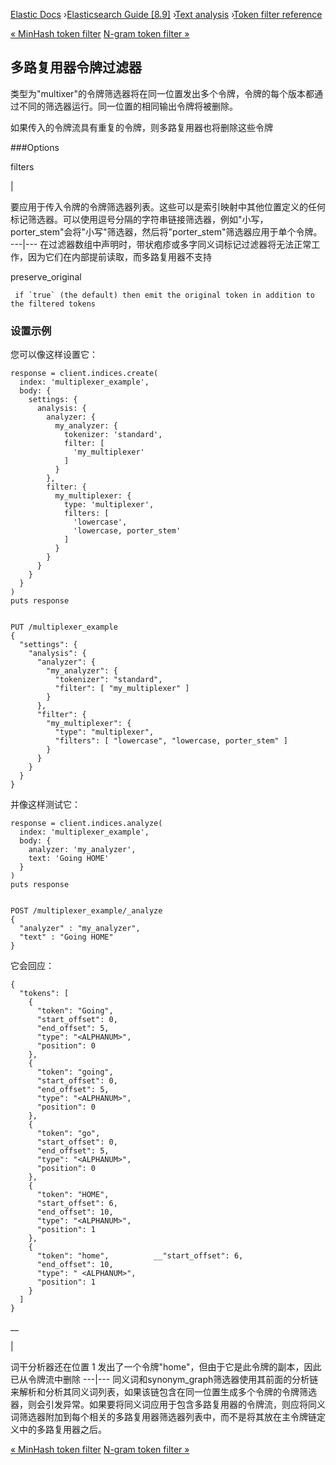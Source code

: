 

[Elastic Docs](/guide/) ›[Elasticsearch Guide [8.9]](index.md) ›[Text
analysis](analysis.md) ›[Token filter reference](analysis-tokenfilters.md)

[« MinHash token filter](analysis-minhash-tokenfilter.md) [N-gram token
filter »](analysis-ngram-tokenfilter.md)

## 多路复用器令牌过滤器

类型为"multixer"的令牌筛选器将在同一位置发出多个令牌，令牌的每个版本都通过不同的筛选器运行。同一位置的相同输出令牌将被删除。

如果传入的令牌流具有重复的令牌，则多路复用器也将删除这些令牌

###Options

filters

|

要应用于传入令牌的令牌筛选器列表。这些可以是索引映射中其他位置定义的任何标记筛选器。可以使用逗号分隔的字符串链接筛选器，例如"小写，porter_stem"会将"小写"筛选器，然后将"porter_stem"筛选器应用于单个令牌。   ---|--- 在过滤器数组中声明时，带状疱疹或多字同义词标记过滤器将无法正常工作，因为它们在内部提前读取，而多路复用器不支持

preserve_original

     if `true` (the default) then emit the original token in addition to the filtered tokens 

### 设置示例

您可以像这样设置它：

    
    
    response = client.indices.create(
      index: 'multiplexer_example',
      body: {
        settings: {
          analysis: {
            analyzer: {
              my_analyzer: {
                tokenizer: 'standard',
                filter: [
                  'my_multiplexer'
                ]
              }
            },
            filter: {
              my_multiplexer: {
                type: 'multiplexer',
                filters: [
                  'lowercase',
                  'lowercase, porter_stem'
                ]
              }
            }
          }
        }
      }
    )
    puts response
    
    
    PUT /multiplexer_example
    {
      "settings": {
        "analysis": {
          "analyzer": {
            "my_analyzer": {
              "tokenizer": "standard",
              "filter": [ "my_multiplexer" ]
            }
          },
          "filter": {
            "my_multiplexer": {
              "type": "multiplexer",
              "filters": [ "lowercase", "lowercase, porter_stem" ]
            }
          }
        }
      }
    }

并像这样测试它：

    
    
    response = client.indices.analyze(
      index: 'multiplexer_example',
      body: {
        analyzer: 'my_analyzer',
        text: 'Going HOME'
      }
    )
    puts response
    
    
    POST /multiplexer_example/_analyze
    {
      "analyzer" : "my_analyzer",
      "text" : "Going HOME"
    }

它会回应：

    
    
    {
      "tokens": [
        {
          "token": "Going",
          "start_offset": 0,
          "end_offset": 5,
          "type": "<ALPHANUM>",
          "position": 0
        },
        {
          "token": "going",
          "start_offset": 0,
          "end_offset": 5,
          "type": "<ALPHANUM>",
          "position": 0
        },
        {
          "token": "go",
          "start_offset": 0,
          "end_offset": 5,
          "type": "<ALPHANUM>",
          "position": 0
        },
        {
          "token": "HOME",
          "start_offset": 6,
          "end_offset": 10,
          "type": "<ALPHANUM>",
          "position": 1
        },
        {
          "token": "home",          __"start_offset": 6,
          "end_offset": 10,
          "type": " <ALPHANUM>",
          "position": 1
        }
      ]
    }

__

|

词干分析器还在位置 1 发出了一个令牌"home"，但由于它是此令牌的副本，因此已从令牌流中删除 ---|--- 同义词和synonym_graph筛选器使用其前面的分析链来解析和分析其同义词列表，如果该链包含在同一位置生成多个令牌的令牌筛选器，则会引发异常。如果要将同义词应用于包含多路复用器的令牌流，则应将同义词筛选器附加到每个相关的多路复用器筛选器列表中，而不是将其放在主令牌链定义中的多路复用器之后。

[« MinHash token filter](analysis-minhash-tokenfilter.md) [N-gram token
filter »](analysis-ngram-tokenfilter.md)
